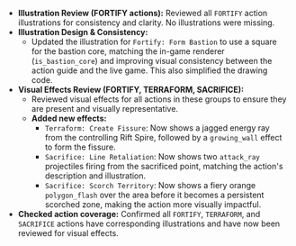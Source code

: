 - **Illustration Review (FORTIFY actions):** Reviewed all `FORTIFY` action illustrations for consistency and clarity. No illustrations were missing.
- **Illustration Design & Consistency:**
    - Updated the illustration for `Fortify: Form Bastion` to use a square for the bastion core, matching the in-game renderer (`is_bastion_core`) and improving visual consistency between the action guide and the live game. This also simplified the drawing code.
- **Visual Effects Review (FORTIFY, TERRAFORM, SACRIFICE):**
    - Reviewed visual effects for all actions in these groups to ensure they are present and visually representative.
    - **Added new effects:**
        - `Terraform: Create Fissure`: Now shows a jagged energy ray from the controlling Rift Spire, followed by a `growing_wall` effect to form the fissure.
        - `Sacrifice: Line Retaliation`: Now shows two `attack_ray` projectiles firing from the sacrificed point, matching the action's description and illustration.
        - `Sacrifice: Scorch Territory`: Now shows a fiery orange `polygon_flash` over the area before it becomes a persistent scorched zone, making the action more visually impactful.
- **Checked action coverage:** Confirmed all `FORTIFY`, `TERRAFORM`, and `SACRIFICE` actions have corresponding illustrations and have now been reviewed for visual effects.